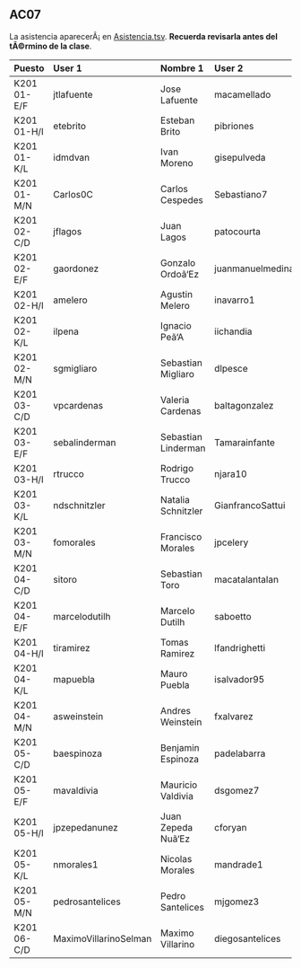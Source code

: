 ## AC07

La asistencia aparecerÃ¡ en [Asistencia.tsv](Asistencia.tsv). **Recuerda revisarla antes del tÃ©rmino de la clase**.

| Puesto | User 1 | Nombre 1 | User 2 | Nombre 2 |
|:-------|:-------|:---------|:-------|:---------|
K201 01-E/F|jtlafuente|Jose Lafuente|macamellado|Macarena Mellado|
K201 01-H/I|etebrito|Esteban Brito|pibriones|Pamela Briones|
K201 01-K/L|idmdvan|Ivan Moreno|gisepulveda|Sepulveda|
K201 01-M/N|Carlos0C|Carlos Cespedes|Sebastiano7|Sebastian Mohr|
K201 02-C/D|jflagos|Juan Lagos|patocourta|Patricio Court|
K201 02-E/F|gaordonez|Gonzalo Ordoã‘Ez|juanmanuelmedina|Juan Medina|
K201 02-H/I|amelero|Agustin Melero|inavarro1|Isidora Navarro|
K201 02-K/L|ilpena|Ignacio Peã‘A|iichandia|Ivan Chandia|
K201 02-M/N|sgmigliaro|Sebastian Migliaro|dlpesce|Dante Pesce|
K201 03-C/D|vpcardenas|Valeria Cardenas|baltagonzalez|Baltazar Gonzalez|
K201 03-E/F|sebalinderman|Sebastian Linderman|Tamarainfante|Tamara Infante|
K201 03-H/I|rtrucco|Rodrigo Trucco|njara10|Nicolas Jara|
K201 03-K/L|ndschnitzler|Natalia Schnitzler|GianfrancoSattui|Gianfranco Sattui|
K201 03-M/N|fomorales|Francisco Morales|jpcelery|Jean Celery|
K201 04-C/D|sitoro|Sebastian Toro|macatalantalan|Macarena Catalan|
K201 04-E/F|marcelodutilh|Marcelo Dutilh|saboetto|Sebastian Boetto|
K201 04-H/I|tiramirez|Tomas Ramirez|lfandrighetti|Laura Andrighetti|
K201 04-K/L|mapuebla|Mauro Puebla|isalvador95|Iã‘Aki Salvador|
K201 04-M/N|asweinstein|Andres Weinstein|fxalvarez|Francisco Alvarez|
K201 05-C/D|baespinoza|Benjamin Espinoza|padelabarra|Pedro De La Barra|
K201 05-E/F|mavaldivia|Mauricio Valdivia|dsgomez7|Diego Gomez|
K201 05-H/I|jpzepedanunez|Juan Zepeda Nuã‘Ez|cforyan|Cristobal O'Ryan|
K201 05-K/L|nmorales1|Nicolas Morales|mandrade1|Martin Andrade|
K201 05-M/N|pedrosantelices|Pedro Santelices|mjgomez3|Maria Gomez|
K201 06-C/D|MaximoVillarinoSelman|Maximo Villarino|diegosantelices|Diego Santelices|
